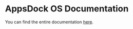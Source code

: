 # AppsDock OS Documentation

You can find the entire documentation [here](https://appsdock.github.io/docs/).
